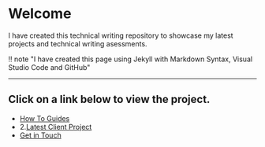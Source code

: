 # Welcome

I have created this technical writing repository to showcase my latest projects and technical writing asessments.

!! note "I have created this page using Jekyll with Markdown Syntax, Visual Studio Code and GitHub"
________________________________________________

## Click on a link below to view the project.

 - [How To Guides](https://github.com/Lemanja/projects/blob/main/how-to-guides.md)  
 - 2.[Latest Client Project](https://docs.comotion.us/Comotion%20Dash/Overview.html) 
- [Get in Touch](https://lemanjamears.com/contact-connect-with-me) 

